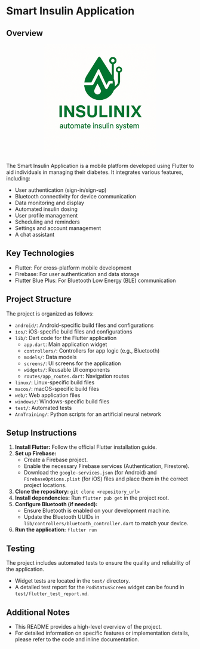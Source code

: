 # Smart Insulin Application

## Overview

<p align="center">
  <img src="Logo.png" alt="Smart Insulin" width="300"/>
</p>

The Smart Insulin Application is a mobile platform developed using Flutter to aid individuals in managing their diabetes. It integrates various features, including:

* User authentication (sign-in/sign-up)
* Bluetooth connectivity for device communication
* Data monitoring and display
* Automated insulin dosing
* User profile management
* Scheduling and reminders
* Settings and account management
* A chat assistant

## Key Technologies

* Flutter: For cross-platform mobile development
* Firebase: For user authentication and data storage
* Flutter Blue Plus: For Bluetooth Low Energy (BLE) communication

## Project Structure

The project is organized as follows:

* `android/`: Android-specific build files and configurations
* `ios/`: iOS-specific build files and configurations
* `lib/`: Dart code for the Flutter application
    * `app.dart`: Main application widget
    * `controllers/`: Controllers for app logic (e.g., Bluetooth)
    * `models/`: Data models
    * `screens/`: UI screens for the application
    * `widgets/`: Reusable UI components
    * `routes/app_routes.dart`: Navigation routes
* `linux/`: Linux-specific build files
* `macos/`: macOS-specific build files
* `web/`: Web application files
* `windows/`: Windows-specific build files
* `test/`: Automated tests
* `AnnTraining/`: Python scripts for an artificial neural network

## Setup Instructions

1.  **Install Flutter:** Follow the official Flutter installation guide.
2.  **Set up Firebase:**
    * Create a Firebase project.
    * Enable the necessary Firebase services (Authentication, Firestore).
    * Download the `google-services.json` (for Android) and `FirebaseOptions.plist` (for iOS) files and place them in the correct project locations.
3.  **Clone the repository:** `git clone <repository_url>`
4.  **Install dependencies:** Run `flutter pub get` in the project root.
5.  **Configure Bluetooth (if needed):**
    * Ensure Bluetooth is enabled on your development machine.
    * Update the Bluetooth UUIDs in `lib/controllers/bluetooth_controller.dart` to match your device.
6.  **Run the application:** `flutter run`

## Testing

The project includes automated tests to ensure the quality and reliability of the application.

* Widget tests are located in the `test/` directory.
* A detailed test report for the `PodStatusScreen` widget can be found in `test/flutter_test_report.md`.

## Additional Notes

* This README provides a high-level overview of the project.
* For detailed information on specific features or implementation details, please refer to the code and inline documentation.
